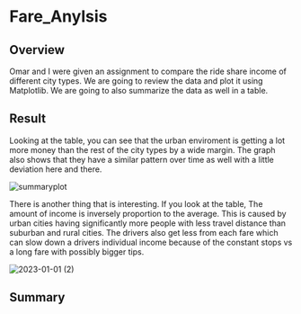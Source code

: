 # Fare_Anylsis
## Overview
Omar and I were given an assignment to compare the ride share income of different city types. We are going to review the data and plot it using Matplotlib. We are going to also summarize the data as well in a table.

## Result
Looking at the table, you can see that the urban enviroment is getting a lot more money than the rest of the city types by a wide margin. The graph also shows that they have a similar pattern over time as well with a little deviation here and there.

![summaryplot](https://user-images.githubusercontent.com/114030563/210183759-ef98c4c4-009c-435f-b379-4451ab4796ac.png)

There is another thing that is interesting. If you look at the table, The amount of income is inversely proportion to the average. This is caused by urban cities having significantly more people with less travel distance than suburban and rural cities. The drivers also get less from each fare which can slow down a drivers individual income because of the constant stops vs a long fare with possibly bigger tips.

![2023-01-01 (2)](https://user-images.githubusercontent.com/114030563/210185128-7cde86c3-71a5-4109-8420-7270e93571ee.png)

## Summary
